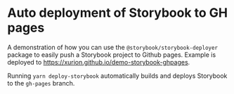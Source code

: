 # Auto deployment of Storybook to GH pages

A demonstration of how you can use the `@storybook/storybook-deployer` package to easily push a Storybook project to Github pages. Example is deployed to https://xurion.github.io/demo-storybook-ghpages.

Running `yarn deploy-storybook` automatically builds and deploys Storybook to the `gh-pages` branch.
